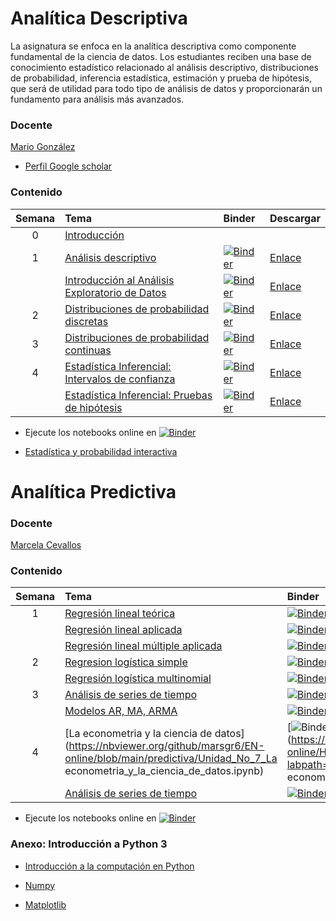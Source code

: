 # Analítica Descriptiva

La asignatura se enfoca en la analítica descriptiva como componente fundamental de la ciencia de datos. Los estudiantes reciben una base de conocimiento estadístico relacionado al análisis descriptivo, distribuciones de probabilidad, inferencia estadística, estimación y prueba de hipótesis, que será de utilidad para todo tipo de análisis de datos y proporcionarán un fundamento para análisis más avanzados.

<!---El curso se impartirá en Python 3 usando la herramienta Jupyter notebooks para presentar el contenido de los temas, así como el código de los ejemplos realizados. -->

### Docente

[Mario González](http://investigacion.udla.edu.ec/udla_teams/mario-gonzalez/)

- [Perfil Google scholar](https://scholar.google.co.uk/citations?user=cmuZCwsAAAAJ&hl=en)

### Contenido

| Semana | Tema | Binder     | Descargar |
| :---:  | :---------------------------------------------   | :------------ | :------------ |
| 0      | [Introducción](https://marsgr6.github.io/presentations/intro_estadistica_de_negocios.slides.html#/)  |     |     |
| 1      | [Análisis descriptivo](https://nbviewer.org/github/marsgr6/EN-online/blob/main/descriptive_statistics.ipynb) |  [![Binder](https://mybinder.org/badge_logo.svg)](https://mybinder.org/v2/gh/marsgr6/EN-online/HEAD?labpath=descriptive_statistics.ipynb) | [Enlace](https://notebooks.anaconda.org/msgonzalez/descriptive_statistics/download?version=)  |
|        | [Introducción al Análisis Exploratorio de Datos](https://nbviewer.org/github/marsgr6/EN-online/blob/main/exploratory_data_analysis.ipynb) | [![Binder](https://mybinder.org/badge_logo.svg)](https://mybinder.org/v2/gh/marsgr6/EN-online/HEAD?labpath=exploratory_data_analysis.ipynb) | [Enlace](https://notebooks.anaconda.org/msgonzalez/exploratory_data_analysis/download?version=)  |
| 2      | [Distribuciones de probabilidad discretas](https://nbviewer.org/github/marsgr6/EN-online/blob/main/discrete_distributions.ipynb) |  [![Binder](https://mybinder.org/badge_logo.svg)](https://mybinder.org/v2/gh/marsgr6/EN-online/HEAD?labpath=discrete_distributions.ipynb) | [Enlace](https://notebooks.anaconda.org/msgonzalez/discrete_distributions/download?version=)  |
| 3      | [Distribuciones de probabilidad continuas](https://nbviewer.org/github/marsgr6/EN-online/blob/main/continuous_distributions.ipynb) | [![Binder](https://mybinder.org/badge_logo.svg)](https://mybinder.org/v2/gh/marsgr6/EN-online/HEAD?labpath=continuous_distributions.ipynb) | [Enlace](https://notebooks.anaconda.org/msgonzalez/continuous_distributions/download?version=)  |
| 4      | [Estadística Inferencial: Intervalos de confianza](https://nbviewer.org/github/marsgr6/EN-online/blob/main/statistical_inference.ipynb) | [![Binder](https://mybinder.org/badge_logo.svg)](https://mybinder.org/v2/gh/marsgr6/EN-online/HEAD?labpath=statistical_inference.ipynb) | [Enlace](https://notebooks.anaconda.org/msgonzalez/statistical_inference/download?version=)  |
|       | [Estadística Inferencial: Pruebas de hipótesis](https://nbviewer.org/github/marsgr6/EN-online/blob/main/statistical_tests.ipynb) | [![Binder](https://mybinder.org/badge_logo.svg)](https://mybinder.org/v2/gh/marsgr6/EN-online/HEAD?labpath=statistical_tests.ipynb) | [Enlace](https://notebooks.anaconda.org/msgonzalez/statistical_tests/download?version=)  |

- Ejecute los notebooks online en [![Binder](https://mybinder.org/badge_logo.svg)](https://mybinder.org/v2/gh/marsgr6/EN-online/HEAD)

- [Estadística y probabilidad interactiva](https://mybinder.org/v2/gh/marsgr6/EN-interactive/HEAD?urlpath=voila%2Frender%2Fapp.ipynb)

# Analítica Predictiva

### Docente

[Marcela Cevallos](https://ec.linkedin.com/in/marcela-cevallos/en?original_referer=https%3A%2F%2Fwww.google.com%2F)

### Contenido

| Semana | Tema | Binder     | Descargar |
| :---:  | :---------------------------------------------   | :------------ | :------------ |
| 1      | [Regresión lineal teórica](https://nbviewer.org/github/marsgr6/analitica-online/blob/main/predictiva/Unidad_No_1_Regresion_lineal_simple_teorica.ipynb) |  [![Binder](https://mybinder.org/badge_logo.svg)](https://mybinder.org/v2/gh/marsgr6/analitica-online/HEAD?labpath=predictiva/Unidad_No_1_Regresion_lineal_simple_teorica.ipynb) | [Enlace](https://notebooks.anaconda.org/msgonzalez/Unidad_No_1_Regresion_lineal_simple_teorica/download?version=)  |
|        | [Regresión lineal aplicada](https://nbviewer.org/github/marsgr6/analitica-online/blob/main/predictiva/Unidad_No_1_Regresion_lineal_simple_aplicada.ipynb) |  [![Binder](https://mybinder.org/badge_logo.svg)](https://mybinder.org/v2/gh/marsgr6/analitica-online/HEAD?labpath=predictiva/Unidad_No_1_Regresion_lineal_simple_aplicada.ipynb) | [Enlace](https://notebooks.anaconda.org/msgonzalez/Unidad_No_1_Regresion_lineal_simple_aplicada/download?version=)  |
|        | [Regresión lineal múltiple aplicada](https://nbviewer.org/github/marsgr6/EN-online/blob/main/predictiva/Unidad_No_2_Regresion_multiple_aplicada.ipynb) | [![Binder](https://mybinder.org/badge_logo.svg)](https://mybinder.org/v2/gh/marsgr6/analitica-online/HEAD?labpath=predictiva/Unidad_No_2_Regresion_multiple_aplicada.ipynb) | [Enlace](https://notebooks.anaconda.org/msgonzalez/Unidad_No_2_Regresion_multiple_aplicada/download?version=)  |
| 2      | [Regresion logística simple](https://nbviewer.org/github/marsgr6/EN-online/blob/main/predictiva/Unidad_No_3_Regresion_logistica_simple.ipynb.ipynb) |  [![Binder](https://mybinder.org/badge_logo.svg)](https://mybinder.org/v2/gh/marsgr6/analitca-online/HEAD?labpath=predictiva/Unidad_No_3_Regresion_logistica_simple.ipynb) | [Enlace](https://notebooks.anaconda.org/msgonzalez/Unidad_No_4_Regresion_logistica_simple/download?version=)  |
|        | [Regresión logística multinomial](https://nbviewer.org/github/marsgr6/EN-online/blob/main/predictiva/Unidad_No_4_Regresion_logistica_multinomial.ipynb.ipynb) | [![Binder](https://mybinder.org/badge_logo.svg)](https://mybinder.org/v2/gh/marsgr6/EN-online/HEAD?labpath=predictiva/Unidad_No_4_Regresion_logistica_multinomial.ipynb) | [Enlace](https://notebooks.anaconda.org/msgonzalez/Unidad_No_4_Regresion_logistica_multinomial/download?version=)  |
| 3      | [Análisis de series de tiempo](https://nbviewer.org/github/marsgr6/EN-online/blob/main/predictiva/Unidad_No_5_Analisis_de_series_de_tiempo.ipynb) | [![Binder](https://mybinder.org/badge_logo.svg)](https://mybinder.org/v2/gh/marsgr6/EN-online/HEAD?labpath=predictiva/Unidad_No_5_Analisis_de_series_de_tiempo.ipynb) | [Enlace](https://notebooks.anaconda.org/msgonzalez/Unidad_No_5_Analisis_de_series_de_tiempo/download?version=)  |
|        | [Modelos AR, MA, ARMA](https://nbviewer.org/github/marsgr6/EN-online/blob/main/predictiva/Unidad_No_6_Modelos_AR_MA_ARMA.ipynb) | [![Binder](https://mybinder.org/badge_logo.svg)](https://mybinder.org/v2/gh/marsgr6/EN-online/HEAD?labpath=predictiva/Unidad_No_6_Modelos_AR_MA_ARMA.ipynb) | [Enlace](https://notebooks.anaconda.org/msgonzalez/Unidad_No_6_Modelos_AR_MA_ARMA/download?version=)  |
| 4      | [La econometria y la ciencia de datos](https://nbviewer.org/github/marsgr6/EN-online/blob/main/predictiva/Unidad_No_7_La econometria_y_la_ciencia_de_datos.ipynb) | [![Binder](https://mybinder.org/badge_logo.svg)](https://mybinder.org/v2/gh/marsgr6/EN-online/HEAD?labpath=predictiva/Unidad_No_7_La econometria_y_la_ciencia_de_datos.ipynb) | [Enlace](https://notebooks.anaconda.org/msgonzalez/Unidad_No_7_La econometria_y_la_ciencia_de_datos/download?version=)  |
|        | [Análisis de series de tiempo](https://nbviewer.org/github/marsgr6/EN-online/blob/main/predictiva/Unidad_No_5_Analisis_de_series_de_tiempo.ipynb) | [![Binder](https://mybinder.org/badge_logo.svg)](https://mybinder.org/v2/gh/marsgr6/EN-online/HEAD?labpath=predictiva/Unidad_No_5_Analisis_de_series_de_tiempo.ipynb) | [Enlace](https://notebooks.anaconda.org/msgonzalez/Unidad_No_5_Analisis_de_series_de_tiempo/download?version=)  |

- Ejecute los notebooks online en [![Binder](https://mybinder.org/badge_logo.svg)](https://mybinder.org/v2/gh/marsgr6/analitca-online/HEAD)

### Anexo: Introducción a Python 3

- [Introducción a la computación en Python](https://marsgr6.github.io/presentations/ICP2021/index.html)

- [Numpy](https://anaconda.org/marsgr6/numpy/notebook)

- [Matplotlib](https://anaconda.org/marsgr6/matplotlib/notebook)

